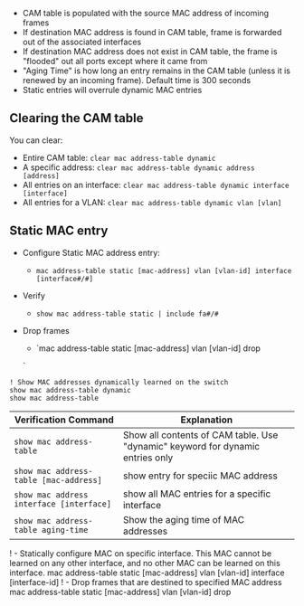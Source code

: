 

- CAM table is populated with the source MAC address of incoming frames
- If destination MAC address is found in CAM table, frame is forwarded out of the associated interfaces
- If destination MAC address does not exist in CAM table, the frame is "flooded" out all ports except where it came from
- "Aging Time" is how long an entry remains in the CAM table (unless it is renewed by an incoming frame). Default time is 300 seconds
- Static entries will overrule dynamic MAC entries

## Clearing the CAM table

You can clear:
- Entire CAM table: `clear mac address-table dynamic`
- A specific address: `clear mac address-table dynamic address [address]`
- All entries on an interface: `clear mac address-table dynamic interface [interface]`
- All entries for a VLAN: `clear mac address-table dynamic vlan [vlan]`

## Static MAC entry

- Configure Static MAC address entry:
  - `mac address-table static [mac-address] vlan [vlan-id] interface [interface#/#]`
- Verify
  - `show mac address-table static | include fa#/#`
- Drop frames 
  - `mac address-table static [mac-address] vlan [vlan-id] drop
  
  `


```
! Show MAC addresses dynamically learned on the switch
show mac address-table dynamic
show mac address-table 
```
Verification Command | Explanation 
--- | ---
`show mac address-table ` | Show all contents of CAM table. Use "dynamic" keyword for dynamic entries only
`show mac address-table [mac-address]` | show entry for speciic MAC address
`show mac address interface [interface]` | show all MAC entries for a specific interface
`show mac address-table aging-time` | Show the aging time of MAC addresses

! - Statically configure MAC on specific interface. This MAC cannot be learned on any other interface, and no other MAC can be learned on this interface.
mac address-table static [mac-address] vlan [vlan-id] interface [interface-id]
! - Drop frames that are destined to specified MAC address
mac address-table static [mac-address] vlan [vlan-id] drop

